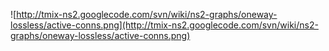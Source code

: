 ![http://tmix-ns2.googlecode.com/svn/wiki/ns2-graphs/oneway-lossless/active-conns.png](http://tmix-ns2.googlecode.com/svn/wiki/ns2-graphs/oneway-lossless/active-conns.png)
